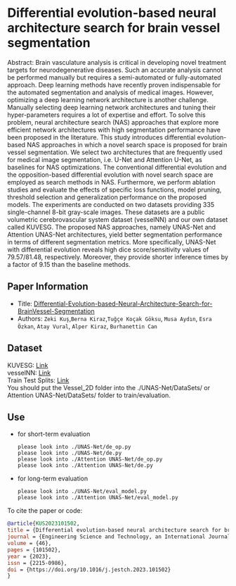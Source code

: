 Differential evolution-based neural architecture search for brain vessel segmentation
===
Abstract: Brain vasculature analysis is critical in developing novel treatment targets for neurodegenerative diseases. Such an accurate analysis cannot be performed manually but requires a semi-automated or fully-automated approach. Deep learning methods have recently proven indispensable for the automated segmentation and analysis of medical images. However, optimizing a deep learning network architecture is another challenge. Manually selecting deep learning network architectures and tuning their hyper-parameters requires a lot of expertise and effort. To solve this problem, neural architecture search (NAS) approaches that explore more efficient network architectures with high segmentation performance have been proposed in the literature. This study introduces differential evolution-based NAS approaches in which a novel search space is proposed for brain vessel segmentation. We select two architectures that are frequently used for medical image segmentation, i.e. U-Net and Attention U-Net, as baselines for NAS optimizations. The conventional differential evolution and the opposition-based differential evolution with novel search space are employed as search methods in NAS. Furthermore, we perform ablation studies and evaluate the effects of specific loss functions, model pruning, threshold selection and generalization performance on the proposed models. The experiments are conducted on two datasets providing 335 single-channel 8-bit gray-scale images. These datasets are a public volumetric cerebrovascular system dataset (vesseINN) and our own dataset called KUVESG. The proposed NAS approaches, namely UNAS-Net and Attention UNAS-Net architectures, yield better segmentation performance in terms of different segmentation metrics. More specifically, UNAS-Net with differential evolution reveals high dice score/sensitivity values of 79.57/81.48, respectively. Moreover, they provide shorter inference times by a factor of 9.15 than the baseline methods.

## Paper Information
- Title:  [Differential-Evolution-based-Neural-Architecture-Search-for-BrainVessel-Segmentation](https://doi.org/10.1016/j.jestch.2023.101502)
- Authors:  `Zeki Kuş`,`Berna Kiraz`,`Tuğçe Koçak Göksu`, `Musa Aydın`, `Esra Özkan`, `Atay Vural`, `Alper Kiraz`, `Burhanettin Can`

## Dataset

KUVESG: [Link](https://zenodo.org/record/7383295)<br>
vesselNN: [Link](https://github.com/petteriTeikari/vesselNN)<br>
Train Test Splits: [Link](https://github.com/ODESALAB/Differential-Evolution-based-Neural-Architecture-Search-for-BrainVessel-Segmentation/tree/main/Vessel_2D)<br>
You should put the Vessel_2D folder into the ./UNAS-Net/DataSets/ or Attention UNAS-Net/DataSets/ folder to train/evaluation.

## Use
- for short-term evaluation
  ```
  please look into ./UNAS-Net/de_op.py
  please look into ./UNAS-Net/de.py
  please look into ./Attention UNAS-Net/de_op.py
  please look into ./Attention UNAS-Net/de.py
  ```
- for long-term evaluation
  ```
  please look into ./UNAS-Net/eval_model.py
  please look into ./Attention UNAS-Net/eval_model.py
  ```
  
To cite the paper or code:
```bibtex
@article{KUS2023101502,
title = {Differential evolution-based neural architecture search for brain vessel segmentation},
journal = {Engineering Science and Technology, an International Journal},
volume = {46},
pages = {101502},
year = {2023},
issn = {2215-0986},
doi = {https://doi.org/10.1016/j.jestch.2023.101502}
}
```
